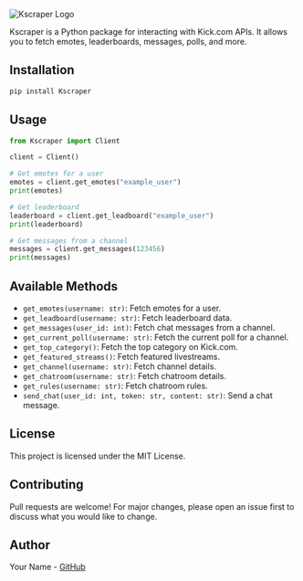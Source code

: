 ![Kscraper Logo](https://files.catbox.moe/26xqdp.png)

Kscraper is a Python package for interacting with Kick.com APIs. It allows you to fetch emotes, leaderboards, messages, polls, and more.

## Installation

```bash
pip install Kscraper
```

## Usage

```python
from Kscraper import Client

client = Client()

# Get emotes for a user
emotes = client.get_emotes("example_user")
print(emotes)

# Get leaderboard
leaderboard = client.get_leadboard("example_user")
print(leaderboard)

# Get messages from a channel
messages = client.get_messages(123456)
print(messages)
```

## Available Methods

- `get_emotes(username: str)`: Fetch emotes for a user.
- `get_leadboard(username: str)`: Fetch leaderboard data.
- `get_messages(user_id: int)`: Fetch chat messages from a channel.
- `get_current_poll(username: str)`: Fetch the current poll for a channel.
- `get_top_category()`: Fetch the top category on Kick.com.
- `get_featured_streams()`: Fetch featured livestreams.
- `get_channel(username: str)`: Fetch channel details.
- `get_chatroom(username: str)`: Fetch chatroom details.
- `get_rules(username: str)`: Fetch chatroom rules.
- `send_chat(user_id: int, token: str, content: str)`: Send a chat message.

## License

This project is licensed under the MIT License.

## Contributing

Pull requests are welcome! For major changes, please open an issue first to discuss what you would like to change.

## Author

Your Name - [GitHub](https://github.com/chardWTF)
